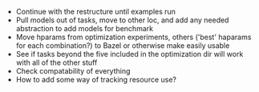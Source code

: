 - Continue with the restructure until examples run
- Pull models out of tasks, move to other loc, and add any needed abstraction to add models for benchmark
- Move hparams from optimization experiments, others ('best' haparams for each combination?) to Bazel or otherwise make easily usable
- See if tasks beyond the five included in the optimization dir will work with all of the other stuff
- Check compatability of everything
- How to add some way of tracking resource use?

